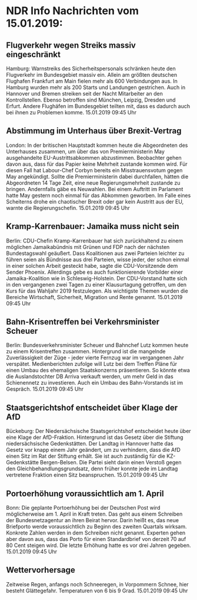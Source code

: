 # NDR Info Nachrichten vom 15.01.2019:


## Flugverkehr wegen Streiks massiv eingeschränkt
Hamburg: Warnstreiks des Sicherheitspersonals schränken heute den Flugverkehr im Bundesgebiet massiv ein. Allein am größten deutschen Flughafen Frankfurt am Main fielen mehr als 600 Verbindungen aus. In Hamburg wurden mehr als 200 Starts und Landungen gestrichen. Auch in Hannover und Bremen streiken seit der Nacht Mitarbeiter an den Kontrollstellen. Ebenso betroffen sind München, Leipzig, Dresden und Erfurt. Andere Flughäfen im Bundesgebiet teilten mit, dass es dadurch auch bei ihnen zu Problemen komme. 15.01.2019 09:45 Uhr 

## Abstimmung im Unterhaus über Brexit-Vertrag
London: In der britischen Hauptstadt kommen heute die Abgeordneten des Unterhauses zusammen, um über das von Premierministerin May ausgehandelte EU-Austrittsabkommen abzustimmen. Beobachter gehen davon aus, dass für das Papier keine Mehrheit zustande kommen wird. Für diesen Fall hat Labour-Chef Corbyn bereits ein Misstrauensvotum gegen May angekündigt. Sollte die Premierministerin dabei durchfallen, hätten die Abgeordneten 14 Tage Zeit, eine neue Regierungsmehrheit zustande zu bringen. Andernfalls gäbe es Neuwahlen. Bei einem Auftritt im Parlament hatte May gestern noch einmal für das Abkommen geworben. Im Falle eines Scheiterns drohe ein chaotischer Brexit oder gar kein Austritt aus der EU, warnte die Regierungschefin. 15.01.2019 09:45 Uhr 

## Kramp-Karrenbauer: Jamaika muss nicht sein
Berlin: CDU-Chefin Kramp-Karrenbauer hat sich zurückhaltend zu einem möglichen Jamaikabündnis mit Grünen und FDP nach der nächsten Bundestagswahl geäußert. Dass Koalitionen aus zwei Parteien leichter zu führen seien als Bündnisse aus drei Parteien, wisse jeder, der schon einmal in einer solchen Arbeit gesteckt habe, sagte die CDU-Vorsitzende dem Sender Phoenix. Allerdings gebe es auch funktionierende Vorbilder einer Jamaika-Koalition wie in Schleswig-Holstein. Der CDU-Vorstand hatte sich in den vergangenen zwei Tagen zu einer Klausurtagung getroffen, um den Kurs für das Wahljahr 2019 festzulegen. Als wichtigste Themen wurden die Bereiche Wirtschaft, Sicherheit, Migration und Rente genannt. 15.01.2019 09:45 Uhr 

## Bahn-Krisentreffen bei Verkehrsminister Scheuer
Berlin: Bundesverkehrsminister Scheuer und Bahnchef Lutz kommen heute zu einem Krisentreffen zusammen. Hintergrund ist die mangelnde Zuverlässigkeit der Züge - jeder vierte Fernzug war im vergangenen Jahr verspätet. Medienberichten zufolge will Lutz bei dem Treffen Pläne für einen Umbau des ehemaligen Staatskonzerns präsentieren. So könnte etwa die Auslandstochter DB Arriva verkauft werden, um mehr Geld in das Schienennetz zu investieren. Auch ein Umbau des Bahn-Vorstands ist im Gespräch. 15.01.2019 09:45 Uhr 

## Staatsgerichtshof entscheidet über Klage der AfD
Bückeburg: Der Niedersächsische Staatsgerichtshof entscheidet heute über eine Klage der AfD-Fraktion. Hintergrund ist das Gesetz über die Stiftung niedersächsische Gedenkstätten. Der Landtag in Hannover hatte das Gesetz vor knapp einem Jahr geändert, um zu verhindern, dass die AfD einen Sitz im Rat der Stiftung erhält. Sie ist auch zuständig für die KZ-Gedenkstätte Bergen-Belsen. Die Partei sieht darin einen Verstoß gegen den Gleichbehandlungsgrundsatz, denn früher konnte jede im Landtag vertretene Fraktion einen Sitz beanspruchen. 15.01.2019 09:45 Uhr 

## Portoerhöhung voraussichtlich am 1. April
Bonn: Die geplante Portoerhöhung bei der Deutschen Post wird möglicherweise am 1. April in Kraft treten. Das geht aus einem Schreiben der Bundesnetzagentur an ihren Beirat hervor. Darin heißt es, das neue Briefporto werde voraussichtlich zu Beginn des zweiten Quartals wirksam. Konkrete Zahlen werden in dem Schreiben nicht genannt. Experten gehen aber davon aus, dass das Porto für einen Standardbrief von derzeit 70 auf 80 Cent steigen wird. Die letzte Erhöhung hatte es vor drei Jahren gegeben. 15.01.2019 09:45 Uhr 

## Wettervorhersage
Zeitweise Regen, anfangs noch Schneeregen, in Vorpommern Schnee, hier besteht Glättegefahr. Temperaturen von 6 bis 9 Grad. 15.01.2019 09:45 Uhr 
